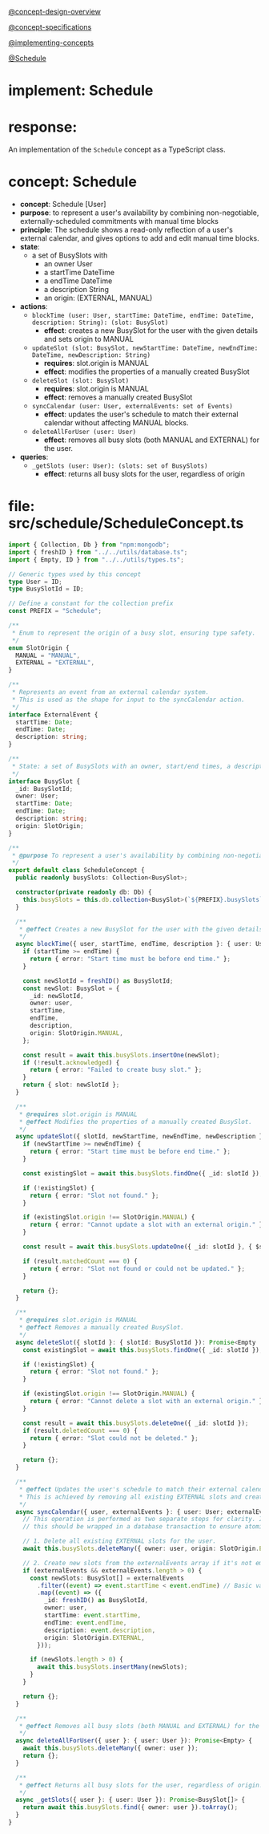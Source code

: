 [@concept-design-overview](../../background/concept-design-overview.md)

[@concept-specifications](../../background/concept-specifications.md)

[@implementing-concepts](../../background/implementing-concepts.md)

[@Schedule](Schedule.md)

# implement: Schedule


# response:

An implementation of the `Schedule` concept as a TypeScript class.

# concept: Schedule

*   **concept**: Schedule \[User]
*   **purpose**: to represent a user's availability by combining non-negotiable, externally-scheduled commitments with manual time blocks
*   **principle**: The schedule shows a read-only reflection of a user's external calendar, and gives options to add and edit manual time blocks.
*   **state**:
    *   a set of BusySlots with
        *   an owner User
        *   a startTime DateTime
        *   a endTime DateTime
        *   a description String
        *   an origin: (EXTERNAL, MANUAL)
*   **actions**:
    *   `blockTime (user: User, startTime: DateTime, endTime: DateTime, description: String): (slot: BusySlot)`
        *   **effect**: creates a new BusySlot for the user with the given details and sets origin to MANUAL
    *   `updateSlot (slot: BusySlot, newStartTime: DateTime, newEndTime: DateTime, newDescription: String)`
        *   **requires**: slot.origin is MANUAL
        *   **effect**: modifies the properties of a manually created BusySlot
    *   `deleteSlot (slot: BusySlot)`
        *   **requires**: slot.origin is MANUAL
        *   **effect**: removes a manually created BusySlot
    *   `syncCalendar (user: User, externalEvents: set of Events)`
        *   **effect**: updates the user's schedule to match their external calendar without affecting MANUAL blocks.
    *   `deleteAllForUser (user: User)`
        *   **effect**: removes all busy slots (both MANUAL and EXTERNAL) for the user.
*   **queries**:
    *   `_getSlots (user: User): (slots: set of BusySlots)`
        *   **effect**: returns all busy slots for the user, regardless of origin

# file: src/schedule/ScheduleConcept.ts

```typescript
import { Collection, Db } from "npm:mongodb";
import { freshID } from "../../utils/database.ts";
import { Empty, ID } from "../../utils/types.ts";

// Generic types used by this concept
type User = ID;
type BusySlotId = ID;

// Define a constant for the collection prefix
const PREFIX = "Schedule";

/**
 * Enum to represent the origin of a busy slot, ensuring type safety.
 */
enum SlotOrigin {
  MANUAL = "MANUAL",
  EXTERNAL = "EXTERNAL",
}

/**
 * Represents an event from an external calendar system.
 * This is used as the shape for input to the syncCalendar action.
 */
interface ExternalEvent {
  startTime: Date;
  endTime: Date;
  description: string;
}

/**
 * State: a set of BusySlots with an owner, start/end times, a description, and an origin.
 */
interface BusySlot {
  _id: BusySlotId;
  owner: User;
  startTime: Date;
  endTime: Date;
  description: string;
  origin: SlotOrigin;
}

/**
 * @purpose To represent a user's availability by combining non-negotiable, externally-scheduled commitments with manual time blocks.
 */
export default class ScheduleConcept {
  public readonly busySlots: Collection<BusySlot>;

  constructor(private readonly db: Db) {
    this.busySlots = this.db.collection<BusySlot>(`${PREFIX}.busySlots`);
  }

  /**
   * @effect Creates a new BusySlot for the user with the given details and sets origin to MANUAL.
   */
  async blockTime({ user, startTime, endTime, description }: { user: User; startTime: Date; endTime: Date; description: string }): Promise<{ slot: BusySlotId } | { error: string }> {
    if (startTime >= endTime) {
      return { error: "Start time must be before end time." };
    }

    const newSlotId = freshID() as BusySlotId;
    const newSlot: BusySlot = {
      _id: newSlotId,
      owner: user,
      startTime,
      endTime,
      description,
      origin: SlotOrigin.MANUAL,
    };

    const result = await this.busySlots.insertOne(newSlot);
    if (!result.acknowledged) {
      return { error: "Failed to create busy slot." };
    }
    return { slot: newSlotId };
  }

  /**
   * @requires slot.origin is MANUAL
   * @effect Modifies the properties of a manually created BusySlot.
   */
  async updateSlot({ slotId, newStartTime, newEndTime, newDescription }: { slotId: BusySlotId; newStartTime: Date; newEndTime: Date; newDescription: string }): Promise<Empty | { error: string }> {
    if (newStartTime >= newEndTime) {
      return { error: "Start time must be before end time." };
    }

    const existingSlot = await this.busySlots.findOne({ _id: slotId });

    if (!existingSlot) {
      return { error: "Slot not found." };
    }

    if (existingSlot.origin !== SlotOrigin.MANUAL) {
      return { error: "Cannot update a slot with an external origin." };
    }

    const result = await this.busySlots.updateOne({ _id: slotId }, { $set: { startTime: newStartTime, endTime: newEndTime, description: newDescription } });

    if (result.matchedCount === 0) {
      return { error: "Slot not found or could not be updated." };
    }

    return {};
  }

  /**
   * @requires slot.origin is MANUAL
   * @effect Removes a manually created BusySlot.
   */
  async deleteSlot({ slotId }: { slotId: BusySlotId }): Promise<Empty | { error: string }> {
    const existingSlot = await this.busySlots.findOne({ _id: slotId });

    if (!existingSlot) {
      return { error: "Slot not found." };
    }

    if (existingSlot.origin !== SlotOrigin.MANUAL) {
      return { error: "Cannot delete a slot with an external origin." };
    }

    const result = await this.busySlots.deleteOne({ _id: slotId });
    if (result.deletedCount === 0) {
      return { error: "Slot could not be deleted." };
    }

    return {};
  }

  /**
   * @effect Updates the user's schedule to match their external calendar without affecting MANUAL blocks.
   * This is achieved by removing all existing EXTERNAL slots and creating new ones from the provided events.
   */
  async syncCalendar({ user, externalEvents }: { user: User; externalEvents: ExternalEvent[] }): Promise<Empty | { error: string }> {
    // This operation is performed as two separate steps for clarity. In a production system,
    // this should be wrapped in a database transaction to ensure atomicity.

    // 1. Delete all existing EXTERNAL slots for the user.
    await this.busySlots.deleteMany({ owner: user, origin: SlotOrigin.EXTERNAL });

    // 2. Create new slots from the externalEvents array if it's not empty.
    if (externalEvents && externalEvents.length > 0) {
      const newSlots: BusySlot[] = externalEvents
        .filter((event) => event.startTime < event.endTime) // Basic validation
        .map((event) => ({
          _id: freshID() as BusySlotId,
          owner: user,
          startTime: event.startTime,
          endTime: event.endTime,
          description: event.description,
          origin: SlotOrigin.EXTERNAL,
        }));

      if (newSlots.length > 0) {
        await this.busySlots.insertMany(newSlots);
      }
    }

    return {};
  }

  /**
   * @effect Removes all busy slots (both MANUAL and EXTERNAL) for the user.
   */
  async deleteAllForUser({ user }: { user: User }): Promise<Empty> {
    await this.busySlots.deleteMany({ owner: user });
    return {};
  }

  /**
   * @effect Returns all busy slots for the user, regardless of origin.
   */
  async _getSlots({ user }: { user: User }): Promise<BusySlot[]> {
    return await this.busySlots.find({ owner: user }).toArray();
  }
}
```